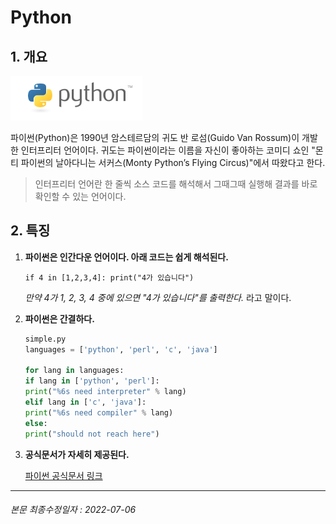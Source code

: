 # Python



## 1. 개요

![Python_image](./pahkey_KRRKrp.png)

파이썬(Python)은 1990년 암스테르담의 귀도 반 로섬(Guido Van Rossum)이 개발한 인터프리터 언어이다. 귀도는 파이썬이라는 이름을 자신이 좋아하는 코미디 쇼인 "몬티 파이썬의 날아다니는 서커스(Monty Python’s Flying Circus)"에서 따왔다고 한다.

> 인터프리터 언어란 한 줄씩 소스 코드를 해석해서 그때그때 실행해 결과를 바로 확인할 수 있는 언어이다.

## 2. 특징

1. **파이썬은 인간다운 언어이다. 아래 코드는 쉽게 해석된다.**

   ``if 4 in [1,2,3,4]: print("4가 있습니다")``

   *만약 4가 1, 2, 3, 4 중에 있으면 "4가 있습니다"를 출력한다.* 라고 말이다.

2. **파이썬은 간결하다.**

   ```python
   simple.py
   languages = ['python', 'perl', 'c', 'java']
   
   for lang in languages:
   if lang in ['python', 'perl']:
   print("%6s need interpreter" % lang)
   elif lang in ['c', 'java']:
   print("%6s need compiler" % lang)
   else:
   print("should not reach here")
   ```

3. **공식문서가 자세히 제공된다.**

   [파이썬 공식문서 링크](https://docs.python.org/3/)

   

---

###### 본문 최종수정일자 : 2022-07-06